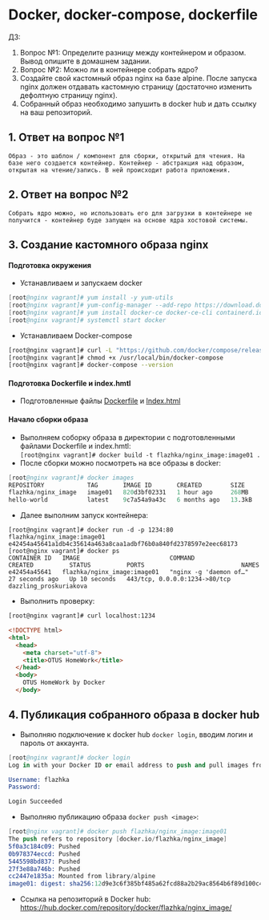 # Docker, docker-compose, dockerfile
ДЗ:
1) Вопрос №1: Определите разницу между контейнером и образом. Вывод опишите в домашнем задании.
2) Вопрос №2: Можно ли в контейнере собрать ядро?
3) Создайте свой кастомный образ nginx на базе alpine. После запуска nginx должен отдавать кастомную страницу (достаточно изменить дефолтную страницу nginx).
4) Собранный образ необходимо запушить в docker hub и дать ссылку на ваш репозиторий. 
## 1. Ответ на вопрос №1
    Образ - это шаблон / компонент для сборки, открытый для чтения. На базе него создается контейнер. Контейнер - абстракция над образом, открытая на чтение/запись. В ней происходит работа приложения.
## 2. Ответ на вопрос №2
    Собрать ядро можно, но использовать его для загрузки в контейнере не получится - контейнер буде запущен на основе ядра хостовой системы.
## 3. Создание кастомного образа nginx
#### Подготовка окружения
- Устанавливаем и запускаем docker
```s
[root@nginx vagrant]# yum install -y yum-utils
[root@nginx vagrant]# yum-config-manager --add-repo https://download.docker.com/linux/centos/docker-ce.repo
[root@nginx vagrant]# yum install docker-ce docker-ce-cli containerd.io docker-buildx-plugin docker-compose-plugin
[root@nginx vagrant]# systemctl start docker
```
- Устанавливаем Docker-compose  
```sh
[root@nginx vagrant]# curl -L "https://github.com/docker/compose/releases/download/1.24.1/docker-compose-$(uname -s)-$(uname -m)" -o /usr/local/bin/docker-compose
[root@nginx vagrant]# chmod +x /usr/local/bin/docker-compose
[root@nginx vagrant]# docker-compose --version
```
#### Подготовка Dockerfile и index.hmtl
- Подготовленные файлы [Dockerfile](https://github.com/flazhka/otuslab-homework/blob/master/Lab14/Dockerfile) и [Index.html](https://github.com/flazhka/otuslab-homework/blob/master/Lab14/Index.html)
#### Начало сборки образа
- Выполняем соборку образа в директории с подготовленными файлами Dockerfile и index.hmtl:  
`[root@nginx vagrant]# docker build -t flazhka/nginx_image:image01 .`
- После сборки можно посмотреть на все образы в docker:  
```s
[root@nginx vagrant]# docker images
REPOSITORY            TAG       IMAGE ID       CREATED        SIZE
flazhka/nginx_image   image01   820d3bf02331   1 hour ago     268MB
hello-world           latest    9c7a54a9a43c   6 months ago   13.3kB
```
- Далее выполним запуск контейнера:
```
[root@nginx vagrant]# docker run -d -p 1234:80 flazhka/nginx_image:image01
e42454a45641a1db4c35614a463a8caa1adbf76b0a840fd2378597e2eec68173
[root@nginx vagrant]# docker ps
CONTAINER ID   IMAGE                         COMMAND                  CREATED          STATUS          PORTS                           NAMES
e42454a45641   flazhka/nginx_image:image01   "nginx -g 'daemon of…"   27 seconds ago   Up 10 seconds   443/tcp, 0.0.0.0:1234->80/tcp   dazzling_proskuriakova
```
- Выполнить проверку:  
```html
[root@nginx vagrant]# curl localhost:1234

<!DOCTYPE html>
<html>
  <head>
    <meta charset="utf-8">
    <title>OTUS HomeWork</title>
  </head>
  <body>
    OTUS HomeWork by Docker
  </body>
```


## 4. Публикация собранного образа в docker hub

- Выполняю подключение к docker hub `docker login`, вводим логин и пароль от аккаунта.
```s
[root@nginx vagrant]# docker login
Log in with your Docker ID or email address to push and pull images from Docker Hub. If you don't have a Docker ID, head over to https://hub.docker.com/ to create one.

Username: flazhka
Password: 

Login Succeeded
```
- Выполняю публикацию образа `docker push <image>`:  
```s
[root@nginx vagrant]# docker push flazhka/nginx_image:image01
The push refers to repository [docker.io/flazhka/nginx_image]
5f0a3c184c09: Pushed 
0b978374eccd: Pushed 
5445598bd837: Pushed 
27f3e88a746b: Pushed 
cc2447e1835a: Mounted from library/alpine 
image01: digest: sha256:12d9e3c6f385bf485a62fcd88a2b29ac8564b6f89d100c4673ff14b91f0b55f6 size: 1365
```
- Ссылка на репозиторий в Docker hub: 
https://hub.docker.com/repository/docker/flazhka/nginx_image/
